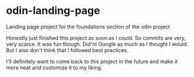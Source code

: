 # odin-landing-page

Landing page project for the foundations section of the odin project

Honestly just finished this project as soon as I could. So commits are very, very scarce.
It was fun though.
Did'nt Google as much as I thought I would. But I also don't think that I followed best practices.

I'll definitely want to come back to this project in the future and make it more neat and customize it to my liking.
